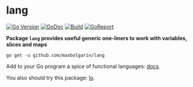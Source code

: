 # lang

[![Go Version][version-img]][doc] [![GoDoc][doc-img]][doc] [![Build][ci-img]][ci] [![GoReport][report-img]][report]

**Package `lang` provides useful generic one-liners to work with variables, slices and maps**

```
go get -u github.com/maxbolgarin/lang
```

Add to your Go program a spice of functional languages: [docs][doc].

You also should try this package: [lo](https://github.com/samber/lo).


[version-img]: https://img.shields.io/badge/Go-%3E%3D%201.18-%23007d9c
[doc-img]: https://pkg.go.dev/badge/github.com/maxbolgarin/lang
[doc]: https://pkg.go.dev/github.com/maxbolgarin/lang
[ci-img]: https://github.com/maxbolgarin/lang/actions/workflows/go.yml/badge.svg
[ci]: https://github.com/maxbolgarin/lang/actions
[report-img]: https://goreportcard.com/badge/github.com/maxbolgarin/lang
[report]: https://goreportcard.com/report/github.com/maxbolgarin/lang
